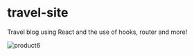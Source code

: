 # travel-site
Travel blog using React and the use of hooks, router and more!

![product6](https://user-images.githubusercontent.com/77846284/183100094-270cd2c6-ed85-40ef-ab7e-87b850439a78.png)
